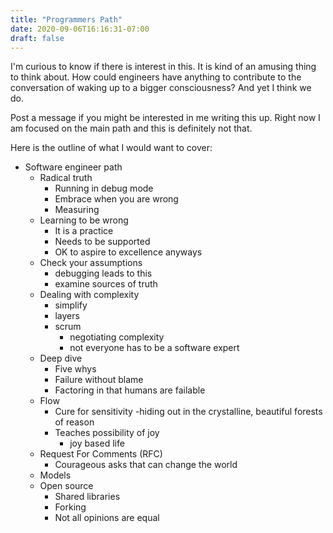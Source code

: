 ```yaml
---
title: "Programmers Path"
date: 2020-09-06T16:16:31-07:00
draft: false
---
```


I'm curious to know if there is interest in this. It is kind of an amusing thing to think about. How could engineers have anything to contribute to the conversation of waking up to a bigger consciousness? And yet I think we do.

Post a message if you might be interested in me writing this up. Right now I am focused on the main path and this is definitely not that.

Here is the outline of what I would want to cover:

- Software engineer path
  - Radical truth
	- Running in debug mode
	- Embrace when you are wrong
	- Measuring
  - Learning to be wrong
	- It is a practice
	- Needs to be supported
	- OK to aspire to excellence anyways
  - Check your assumptions
	- debugging leads to this
	- examine sources of truth
  - Dealing with complexity
	- simplify
	- layers
	- scrum
	  - negotiating complexity
	  - not everyone has to be a software expert
  - Deep dive
	- Five whys
	- Failure without blame
	- Factoring in that humans are failable
  - Flow
	- Cure for sensitivity
	  -hiding out in the crystalline, beautiful forests of reason
	- Teaches possibility of joy
	  - joy based life
  - Request For Comments (RFC)
	- Courageous asks that can change the world
  - Models
  - Open source
	- Shared libraries
	- Forking
	- Not all opinions are equal


